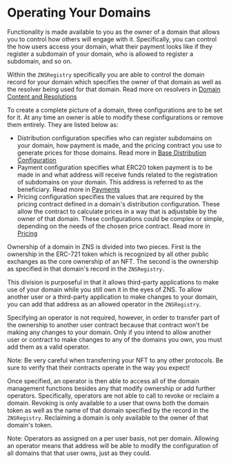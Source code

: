 # Operating Your Domains

Functionality is made available to you as the owner of a domain that allows you to control how others will engage with it. Specifically, you can control the how users access your domain, what their payment looks like if they register a subdomain of your domain, who is allowed to register a subdomain, and so on.

Within the `ZNSRegistry` specifically you are able to control the domain record for your domain which specifies the owner of that domain as well as the resolver being used for that domain. Read more on resolvers in [Domain Content and Resolutions](broken-reference)​

To create a complete picture of a domain, three configurations are to be set for it. At any time an owner is able to modify these configurations or remove them entirely. They are listed below as:

* Distribution configuration specifies who can register subdomains on your domain, how payment is made, and the pricing contract you use to generate prices for those domains. Read more in [Base Distribution Configuration](broken-reference)​
* Payment configuration specifies what ERC20 token payment is to be made in and what address will receive funds related to the registration of subdomains on your domain. This address is referred to as the beneficiary. Read more in [Payments](broken-reference)​
* Pricing configuration specifies the values that are required by the pricing contract defined in a domain's distribution configuration. These allow the contract to calculate prices in a way that is adjustable by the owner of that domain. These configurations could be complex or simple, depending on the needs of the chosen price contract. Read more in [Pricing](broken-reference)

Ownership of a domain in ZNS is divided into two pieces. First is the ownership in the ERC-721 token which is recognized by all other public exchanges as the core ownership of an NFT. The second is the ownership as specified in that domain's record in the `ZNSRegistry.`

This division is purposeful in that it allows third-party applications to make use of your domain while you still own it in the eyes of ZNS. To allow another user or a third-party application to make changes to your domain, you can add that address as an allowed operator in the `ZNSRegistry`.

Specifying an operator is not required, however, in order to transfer part of the ownership to another user contract because that contract won't be making any changes to your domain. Only if you intend to allow another user or contract to make changes to any of the domains you own, you must add them as a valid operator.

Note: Be very careful when transferring your NFT to any other protocols. Be sure to verify that their contracts operate in the way you expect!

Once specified, an operator is then able to access all of the domain management functions besides any that modify ownership or add further operators. Specifically, operators are not able to call to revoke or reclaim a domain. Revoking is only available to a user that owns both the domain token as well as the name of that domain specified by the record in the `ZNSRegistry`. Reclaiming a domain is only available to the owner of that domain's token.

Note: Operators as assigned on a per user basis, not per domain. Allowing an operator means that address will be able to modify the configuration of all domains that that user owns, just as they could.
